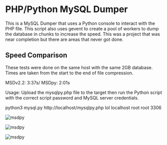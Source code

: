 # PHP/Python MySQL Dumper

This is a MySQL Dumper that uses a Python console to interact with the PHP file. This script also uses gevent to create a pool of workers to dump the database in chunks to increase the speed. This was a project that was near completion but there are areas that never got done.

## Speed Comparison
These tests were done on the same host with the same 2GB database. Times are taken from the start to the end of file compression. 

MSDv2.2: 3:37s/
MSDpy: 2:01s

Usage:
Upload the mysqlpy.php file to the target then run the Python script with the correct script password and MySQL server credentials. 

python3 mysql.py http://localhost/mysqlpy.php lol localhost root root 3306

![msdpy](https://i.imgur.com/AYAhMwj.png)

![msdpy](https://i.imgur.com/rRA76rG.png)

![msdpy](https://i.imgur.com/qrnRYC7.png)
